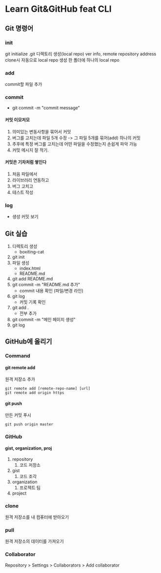 # Learn Git&GitHub feat CLI

## Git 명령어

### init

git initialize
.git 디렉토리 생성(local repo)
ver info, remote repository address
clone시 자동으로 local repo 생성
한 폴더에 하나의 local repo

### add

commit할 파일 추가

### commit

* git commit -m "commit message"

#### 커밋 이모저모

1. 의미있는 변동사항을 묶어서 커밋
2. 버그를 고치는데 파일 5개 수정 -> 그 파일 5개를 묶어(add) 하나의 커밋
3. 추후에 특정 버그를 고치는데 어떤 파일을 수정했는지 손쉽게 파악 가능
4. 커밋 메시지 잘 적기.

#### 커밋은 기차처럼 쌓인다

1. 처음 파일에서
2. 라이브러리 연동하고
3. 버그 고치고
4. 테스트 작성


### log

* 생성 커밋 보기

## Git 실습

1. 디렉토리 생성
   * boxiting-cat
2. git init
3. 파일 생성
    * index.html
    * README.md
4. git add README.md
5. git commit -m "README.md 추가"
    * commit 내용 확인 (파일/변경 라인)
6. git log
    * 커밋 기록 확인
7. git add .
    * 전부 추가
8. git commit -m "메인 페이지 생성"
9. git log

## GitHub에 올리기

### Command

#### git remote add

원격 저장소 추가
```shell
git remote add [remote-repo-name] [url]
git remote add origin https
```

#### git push

만든 커밋 푸시
``` shell
git push origin master
```

### GitHub

#### gist, organization, proj

1. repository
   1. 코드 저장소
2. gist
   1. 코드 조각
3. organization
   1. 프로젝트 팀
4. project

### clone

원격 저장소를 내 컴퓨터에 받아오기

### pull

원격 저장소의 데이터를 가져오기

### Collaborator

Repository > Settings > Collaborators > Add collaborator



